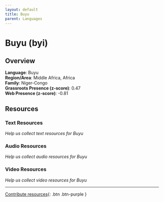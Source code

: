 ```yaml
---
layout: default
title: Buyu
parent: Languages
---
```


# Buyu (byi)

## Overview

**Language**: Buyu  
**Region/Area**: Middle Africa, Africa  
**Family**: Niger-Congo  
**Grassroots Presence (z-score)**: 0.47  
**Web Presence (z-score)**: -0.81  

## Resources

### Text Resources
*Help us collect text resources for Buyu*

### Audio Resources
*Help us collect audio resources for Buyu*

### Video Resources
*Help us collect video resources for Buyu*

---

[Contribute resources](https://forms.office.com/e/1SfLJx3u1r){: .btn .btn-purple }
